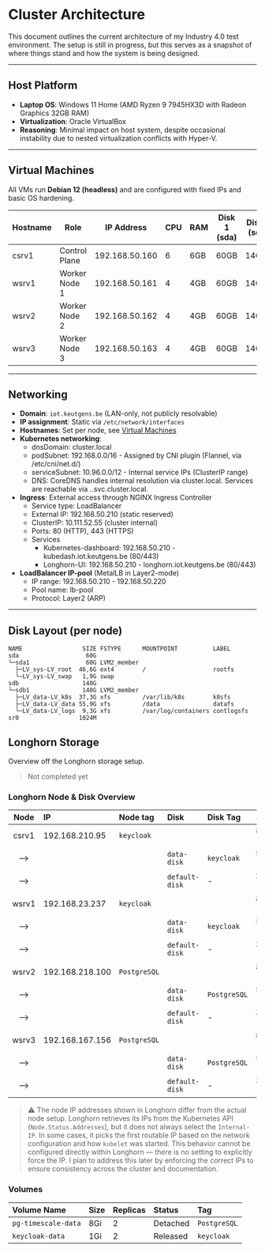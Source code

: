 # Cluster Architecture
This document outlines the current architecture of my Industry 4.0 test environment. The setup is still in progress, but this serves as a snapshot of where things stand and how the system is being designed.

---

## Host Platform
- **Laptop OS**: Windows 11 Home (AMD Ryzen 9 7945HX3D with Radeon Graphics 32GB RAM)
- **Virtualization**: Oracle VirtualBox
- **Reasoning**: Minimal impact on host system, despite occasional instability due to nested virtualization conflicts with Hyper-V.

---

## Virtual Machines
All VMs run **Debian 12 (headless)** and are configured with fixed IPs and basic OS hardening.

| Hostname | Role           | IP Address       | CPU | RAM | Disk 1 (sda) | Disk 2 (sdb) |
|----------|----------------|------------------|-----|-----|--------------|--------------|
| csrv1    | Control Plane  | 192.168.50.160   |  6  | 6GB | 60GB         | 140GB        |
| wsrv1    | Worker Node 1  | 192.168.50.161   |  4  | 4GB | 60GB         | 140GB        |
| wsrv2    | Worker Node 2  | 192.168.50.162   |  4  | 4GB | 60GB         | 140GB        |
| wsrv3    | Worker Node 3  | 192.168.50.163   |  4  | 4GB | 60GB         | 140GB        |

---

## Networking

- **Domain**: `iot.keutgens.be` (LAN-only, not publicly resolvable)
- **IP assignment**: Static via `/etc/network/interfaces`
- **Hostnames**: Set per node, see [Virtual Machines](#virtual-machines)
- **Kubernetes networking**:
    - dnsDomain: cluster.local
    - podSubnet: 192.168.0.0/16 - Assigned by CNI plugin (Flannel, via /etc/cni/net.d/)
    - serviceSubnet: 10.96.0.0/12 - Internal service IPs (ClusterIP range)
    - DNS: CoreDNS handles internal resolution via cluster.local. Services are reachable via <service>.<namespace>.svc.cluster.local.
- **Ingress**: External access through NGINX Ingress Controller
    - Service type: LoadBalancer
    - External IP: 192.168.50.210 (static reserved)
    - ClusterIP: 10.111.52.55 (cluster internal)
    - Ports: 80 (HTTP), 443 (HTTPS)
    - Services  
        - Kubernetes-dashboard: 192.168.50.210 - kubedash.iot.keutgens.be (80/443) 
        - Longhorn-UI: 192.168.50.210 - longhorn.iot.keutgens.be (80/443)
- **LoadBalancer IP-pool** (MetalLB in Layer2-mode)
    - IP range: 192.168.50.210 - 192.168.50.220
    - Pool name: lb-pool
    - Protocol: Layer2 (ARP) 
---

## Disk Layout (per node)
```text
NAME                 SIZE FSTYPE      MOUNTPOINT          LABEL
sda                   60G
└─sda1                60G LVM2_member
  ├─LV_sys-LV_root  46,6G ext4        /                   rootfs
  └─LV_sys-LV_swap   1,9G swap
sdb                  140G
└─sdb1               140G LVM2_member
  ├─LV_data-LV_k8s  37,3G xfs         /var/lib/k8s        k8sfs
  ├─LV_data-LV_data 55,9G xfs         /data               datafs
  └─LV_data-LV_logs  9,3G xfs         /var/log/containers contlogsfs
sr0                 1024M
```

## Longhorn Storage
Overview off the Longhorn storage setup.
> Not completed yet

### Longhorn Node & Disk Overview
| Node   | IP               | Node tag        | Disk            |  Disk Tag    | Size      | 
| :---:  | :---             | :---            | :---            | :---         | :---:     |
| csrv1  | 192.168.210.95   |  `keycloak`     |                 |              | 82.7 Gi   |
| -->    |                  |                 | `data-disk`     | `keycloak`   | 50.8 Gi   |     
| -->    |                  |                 | `default-disk`  |  -           | 31.9 Gi   |
| wsrv1  | 192.168.23.237   |  `keycloak`     |                 |              | 82.7 Gi   |
| -->    |                  |                 | `data-disk`     | `keycloak`   | 50.8 Gi   |
| -->    |                  |                 | `default-disk`  |  -           | 31.9 Gi   |
| wsrv2  | 192.168.218.100  |  `PostgreSQL`   |                 |              | 82.7 Gi   |
| -->    |                  |                 | `data-disk`     | `PostgreSQL` | 50.8 Gi   |
| -->    |                  |                 | `default-disk`  |  -           | 31.9 Gi   |
| wsrv3  | 192.168.167.156  |  `PostgreSQL`   |                 |              | 82.7 Gi   |
| -->    |                  |                 | `data-disk`     | `PostgreSQL` | 50.8 Gi   |
| -->    |                  |                 | `default-disk`  |  -           | 31.9 Gi   |

> ⚠️ The node IP addresses shown in Longhorn differ from the actual node setup.
> Longhorn retrieves its IPs from the Kubernetes API (`Node.Status.Addresses`), but it does not always select the `Internal-IP`.
> In some cases, it picks the first routable IP based on the network configuration and how `kubelet` was started.
> This behavior cannot be configured directly within Longhorn — there is no setting to explicitly force the IP.
> I plan to address this later by enforcing the correct IPs to ensure consistency across the cluster and documentation.

### Volumes
| Volume Name      | Size | Replicas | Status   | Tag        |
| :---            |:---    |:---      |:---     |  :---           
| `pg-timescale-data` | 8Gi  | 2        | Detached | `PostgreSQL` |
| `keycloak-data`     | 1Gi  | 2        | Released | `keycloak`   |

